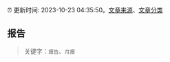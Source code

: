 :alarm_clock: 更新时间: 2023-10-23 04:35:50。[文章来源](/README.md)、[文章分类](/TAGS.md)

## 报告


> 关键字：`报告`、`月报`



